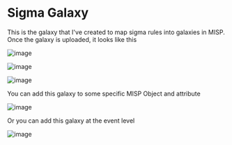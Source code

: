 # Sigma Galaxy

This is the galaxy that I've created to map sigma rules into galaxies in MISP. Once the galaxy is uploaded, it looks like this


![image](https://user-images.githubusercontent.com/7794663/202035331-e7c83586-3ab1-43b2-8ab4-c2a78cfd527d.png)

![image](https://user-images.githubusercontent.com/7794663/202035430-b1b53a2f-f3b7-4ae5-a585-51446487ff4c.png)

![image](https://user-images.githubusercontent.com/7794663/202035476-579f43e0-8d7e-45e0-aa16-bf7dbc4ed834.png)

You can add this galaxy to some specific MISP Object and attribute

![image](https://user-images.githubusercontent.com/7794663/202035936-980ca681-6603-4073-875a-124e9df735ac.png)

Or you can add this galaxy at the event level

![image](https://user-images.githubusercontent.com/7794663/202036117-9eadc450-9477-4864-839d-08690e8ae9e4.png)

